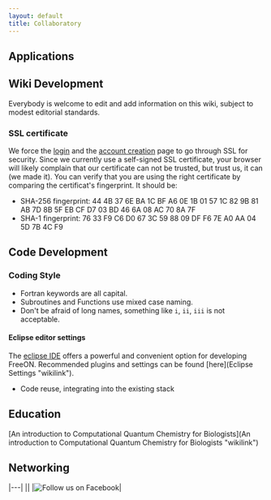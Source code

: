 ```yaml
---
layout: default
title: Collaboratory
---
```


Applications
------------

Wiki Development
----------------

Everybody is welcome to edit and add information on this wiki, subject to modest editorial standards.

### SSL certificate

We force the [login](http://www.freeon.org/index.php?title=Special:UserLogin) and the [account creation](http://www.freeon.org/index.php?title=Special:UserLogin&type=signup) page to go through SSL for security. Since we currently use a self-signed SSL certificate, your browser will likely complain that our certificate can not be trusted, but trust us, it can (we made it). You can verify that you are using the right certificate by comparing the certificat's fingerprint. It should be:

-   SHA-256 fingerprint: 44 4B 37 6E BA 1C BF A6 0E 1B 01 57 1C 82 9B 81 AB 7D 8B 5F EB CF D7 03 BD 46 6A 08 AC 70 8A 7F
-   SHA-1 fingerprint: 76 33 F9 C6 D0 67 3C 59 88 09 DF F6 7E A0 AA 04 5D 7B 4C F9

Code Development
----------------

### Coding Style

-   Fortran keywords are all capital.
-   Subroutines and Functions use mixed case naming.
-   Don't be afraid of long names, something like `i`, `ii`, `iii` is not acceptable.

#### Eclipse editor settings

The [eclipse IDE](http://www.eclipse.org/) offers a powerful and convenient option for developing FreeON. Recommended plugins and settings can be found [here](Eclipse Settings "wikilink").

-   Code reuse, integrating into the existing stack

Education
---------

[An introduction to Computational Quantum Chemistry for Biologists](An introduction to Computational Quantum Chemistry for Biologists "wikilink")

Networking
----------

|---|
|<googlePage/>|
|![Follow us on Facebook](FacebookButton.jpg "Follow us on Facebook")|


